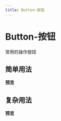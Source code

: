 ```yaml
---
title: Button-按钮
---
```


# Button-按钮
常用的操作按钮
## 简单用法
**预览**
<ClientOnly>
    <button-demo></button-demo> 
</ClientOnly>


## 复杂用法
**预览**
<ClientOnly>
     <button-fi></button-fi>
</ClientOnly>
